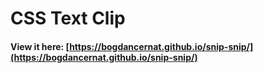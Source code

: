# CSS Text Clip

#### View it here: [https://bogdancernat.github.io/snip-snip/](https://bogdancernat.github.io/snip-snip/)
